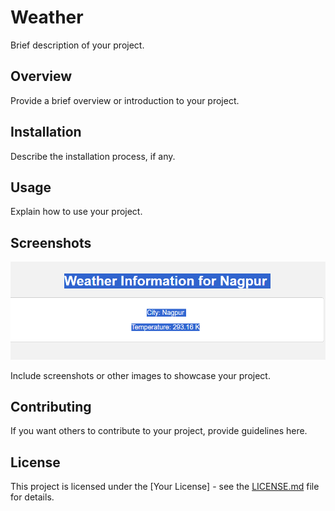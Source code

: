 # Weather

Brief description of your project.

## Overview

Provide a brief overview or introduction to your project.

## Installation

Describe the installation process, if any.

## Usage

Explain how to use your project.

## Screenshots

![Image Alt Text](./Capture.PNG)

Include screenshots or other images to showcase your project.

## Contributing

If you want others to contribute to your project, provide guidelines here.

## License

This project is licensed under the [Your License] - see the [LICENSE.md](LICENSE.md) file for details.
